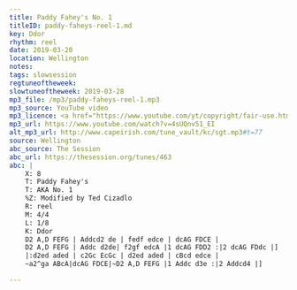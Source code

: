 ```yaml
---
title: Paddy Fahey's No. 1
titleID: paddy-faheys-reel-1.md
key: Ddor
rhythm: reel
date: 2019-03-20
location: Wellington
notes:
tags: slowsession
regtuneoftheweek:
slowtuneoftheweek: 2019-03-28
mp3_file: /mp3/paddy-faheys-reel-1.mp3
mp3_source: YouTube video
mp3_licence: <a href="https://www.youtube.com/yt/copyright/fair-use.html">YouTube Fair Use</a>
mp3_url: https://www.youtube.com/watch?v=4sUQnv51_EI
alt_mp3_url: http://www.capeirish.com/tune_vault/kc/sgt.mp3#t=77
source: Wellington
abc_source: The Session
abc_url: https://thesession.org/tunes/463
abc: |
    X: 8
    T: Paddy Fahey's
    T: AKA No. 1
    %Z: Modified by Ted Cizadlo
    R: reel
    M: 4/4
    L: 1/8
    K: Ddor
    D2 A,D FEFG | Addcd2 de | fedf edce | dcAG FDCE |
    D2 A,D FEFG | Addc d2de| f2gf edcA |1 dcAG FDD2 :|2 dcAG FDdc |]
    |:d2ed aded | c2Gc EcGc | d2ed aded | cBcd edce |
    ~a2^ga ABcA|dcAG FDCE|~D2 A,D FEFG |1 Addc d3e :|2 Addcd4 |]

---
```


